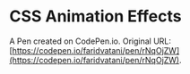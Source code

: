 # CSS Animation Effects

A Pen created on CodePen.io. Original URL: [https://codepen.io/faridvatani/pen/rNqOjZW](https://codepen.io/faridvatani/pen/rNqOjZW).

